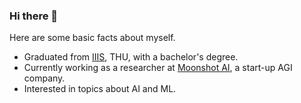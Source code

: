 ### Hi there 👋
Here are some basic facts about myself.

- Graduated from [IIIS](https://iiis.tsinghua.edu.cn/en/), THU, with a bachelor's degree.
- Currently working as a researcher at [Moonshot AI](https://www.moonshot.cn/), a start-up AGI company.
- Interested in topics about AI and ML.

<!--
**yaoxingcheng/yaoxingcheng** is a ✨ _special_ ✨ repository because its `README.md` (this file) appears on your GitHub profile.
>
